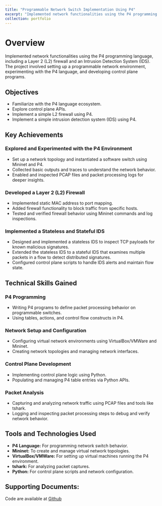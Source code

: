 ```yaml
---
title: "Programmable Network Switch Implementation Using P4"
excerpt: "Implemented network functionalities using the P4 programming language <br /><img src='/images/ids.png'>"
collection: portfolio
---
```


# Overview

Implemented network functionalities using the P4 programming language, including a Layer 2 (L2) firewall and an Intrusion Detection System (IDS). The project involved setting up a programmable network environment, experimenting with the P4 language, and developing control plane programs.

## Objectives

- Familiarize with the P4 language ecosystem.
- Explore control plane APIs.
- Implement a simple L2 firewall using P4.
- Implement a simple intrusion detection system (IDS) using P4.

## Key Achievements

### Explored and Experimented with the P4 Environment

- Set up a network topology and instantiated a software switch using Mininet and P4.
- Collected basic outputs and traces to understand the network behavior.
- Enabled and inspected PCAP files and packet processing logs for deeper insights.

### Developed a Layer 2 (L2) Firewall

- Implemented static MAC address to port mapping.
- Added firewall functionality to block traffic from specific hosts.
- Tested and verified firewall behavior using Mininet commands and log inspections.

### Implemented a Stateless and Stateful IDS

- Designed and implemented a stateless IDS to inspect TCP payloads for known malicious signatures.
- Extended the stateless IDS to a stateful IDS that examines multiple packets in a flow to detect distributed signatures.
- Configured control plane scripts to handle IDS alerts and maintain flow state.

## Technical Skills Gained

### P4 Programming

- Writing P4 programs to define packet processing behavior on programmable switches.
- Using tables, actions, and control flow constructs in P4.

### Network Setup and Configuration

- Configuring virtual network environments using VirtualBox/VMWare and Mininet.
- Creating network topologies and managing network interfaces.

### Control Plane Development

- Implementing control plane logic using Python.
- Populating and managing P4 table entries via Python APIs.

### Packet Analysis

- Capturing and analyzing network traffic using PCAP files and tools like tshark.
- Logging and inspecting packet processing steps to debug and verify network behavior.

## Tools and Technologies Used

- **P4 Language:** For programming network switch behavior.
- **Mininet:** To create and manage virtual network topologies.
- **VirtualBox/VMWare:** For setting up virtual machines running the P4 environment.
- **tshark:** For analyzing packet captures.
- **Python:** For control plane scripts and network configuration.

## Supporting Documents:

Code are available at [Github](https://github.com/hoangnguyen2809/Firewall-IDS) <br>
